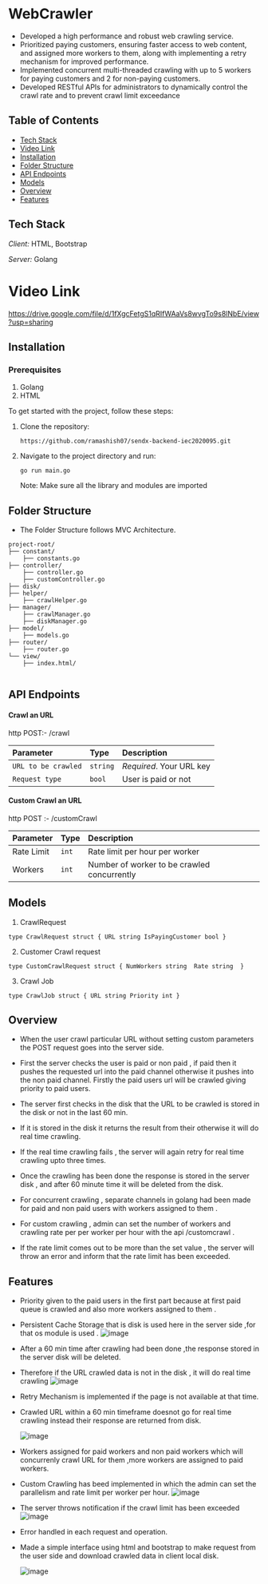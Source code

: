 # WebCrawler
- Developed a high performance and robust web crawling service.
- Prioritized paying customers, ensuring faster access to web content,
and assigned more workers to them, along with implementing a retry
mechanism for improved performance.
- Implemented concurrent multi-threaded crawling with up to 5 workers
for paying customers and 2 for non-paying customers.
- Developed RESTful APIs for administrators to dynamically control the
crawl rate and to prevent crawl limit exceedance

## Table of Contents 
- [Tech Stack](#tech-stack)
- [Video Link](#video-link)
- [Installation](#installation)
- [Folder Structure](#folder-structure)
- [API Endpoints](#api-endpoints)
- [Models](#models)
- [Overview](#overview)
- [Features](#features)


## Tech Stack

*Client:* HTML, Bootstrap

*Server:* Golang

# Video Link 
https://drive.google.com/file/d/1fXgcFetgS1qRIfWAaVs8wvgTo9s8lNbE/view?usp=sharing
## Installation

### Prerequisites
1. Golang 
2. HTML 

To get started with the project, follow these steps:

1. Clone the repository:
   ```
   https://github.com/ramashish07/sendx-backend-iec2020095.git
   ```

2. Navigate to the project directory and run:
   ``` 
   go run main.go
   ```
   Note: Make sure all the library and modules are imported
  

## Folder Structure 
- The Folder Structure  follows MVC Architecture.
```
project-root/
├── constant/
    ├── constants.go
├── controller/
    ├── controller.go
    ├── customController.go
├── disk/
├── helper/
    ├── crawlHelper.go
├── manager/
    ├── crawlManager.go
    ├── diskManager.go
├── model/
    ├── models.go
├── router/
    ├── router.go
└── view/
    ├── index.html/
    
```

## API Endpoints 

#### Crawl an URL 

http
  POST:- /crawl  


| Parameter | Type     | Description                |
| :-------- | :------- | :------------------------- |
| `URL to be crawled` | `string` | *Required*. Your URL key
 |  `Request type`  |  `bool`    | User is paid or not 

#### Custom Crawl an URL 

http
  POST :- /customCrawl


| Parameter | Type     | Description                       |
| :-------- | :------- | :-------------------------------- |
|  Rate Limit| `int`  |  Rate limit per hour per worker |
|  Workers   | `int`    | Number of worker to be crawled concurrently 




## Models 
1. CrawlRequest
  
 `type CrawlRequest struct {
	URL string
	IsPayingCustomer bool
}`

2. Customer Crawl request
    
`type CustomCrawlRequest struct {
	NumWorkers string 
	Rate string 
}`

3. Crawl Job
   
`type CrawlJob struct {
	URL string
	Priority int
}`

##  Overview 

-  When the user crawl  particular URL  without setting custom parameters  the  POST request goes into the server side.

- First the server checks the user is paid or non paid , if paid then it pushes the requested url into the paid  channel otherwise it pushes into the non paid channel.  Firstly the paid users url will be crawled giving priority to paid users.

- The server first  checks in the disk that the URL to be  crawled is stored in the disk or not in the last 60 min.

- If it is stored in the disk it returns the result from their otherwise it will do  real time crawling.

- If the real time crawling fails , the server will again retry for real time crawling upto three times.
  
- Once the crawling has been done the response is stored in the server disk , and after 60 minute time it will be deleted from the disk.

- For concurrent crawling , separate channels in golang had been made for paid and non paid users with workers assigned to them .

- For custom crawling , admin can set the number of workers and crawling rate per per worker per hour with the api  /customcrawl .  

- If the rate limit comes out to be more than the set value , the server will throw an error and inform that the rate limit  has been exceeded.




## Features 
- Priority given to the paid users in the first part because at first paid queue is crawled and also more workers assigned to them .
- Persistent Cache Storage that is disk is used here in the server side ,for that os module is used .
  ![image](https://github.com/ramashish07/sendx-backend-iec2020095/assets/91429764/96d14697-07ee-477b-87a4-cc11dba3e4bb)

- After a 60 min time after crawling had been done ,the response stored in the server disk will be deleted.
- Therefore if the URL crawled data is not in the disk , it will do real time crawling
![image](https://github.com/ramashish07/sendx-backend-iec2020095/assets/91429764/78b11f69-1051-48b4-8c07-cc287745a374)



- Retry Mechanism is implemented if the page is not available at that time.
- Crawled URL within a 60 min timeframe doesnot go for real time crawling instead their response are returned from disk.

  ![image](https://github.com/ramashish07/sendx-backend-iec2020095/assets/91429764/966be37b-3c96-4bc1-bcea-d5925cc01235)

- Workers assigned for paid workers and non paid workers which will concurrenly crawl URL for them ,more workers are assigned to paid workers.
- Custom Crawling has beed implemented in which the admin can set the  parallelism and rate limit per worker per hour.
![image](https://github.com/ramashish07/sendx-backend-iec2020095/assets/91429764/433b2959-974e-40ac-885b-a7afb186297d)

- The server throws notification if the crawl limit has been exceeded
 ![image](https://github.com/ramashish07/sendx-backend-iec2020095/assets/91429764/83f3982c-7c65-4de6-94cd-f45e9a377456)



- Error handled in each request and operation.
- Made a simple interface using html and bootstrap to make request from the user side and download crawled data in client local disk.

  ![image](https://github.com/ramashish07/sendx-backend-iec2020095/assets/91429764/dd80b762-66f5-4d22-aa9f-79953edb29f0)



  






  




